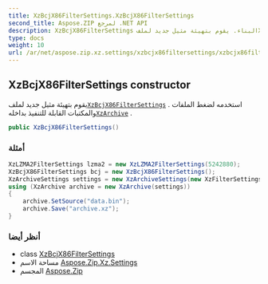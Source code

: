 ```yaml
---
title: XzBcjX86FilterSettings.XzBcjX86FilterSettings
second_title: Aspose.ZIP لمرجع .NET API
description: XzBcjX86FilterSettings البناء. يقوم بتهيئة مثيل جديد لملفXzBcjX86FilterSettings . استخدمه لضغط الملفات والمكتبات القابلة للتنفيذ بداخلهXzArchive .
type: docs
weight: 10
url: /ar/net/aspose.zip.xz.settings/xzbcjx86filtersettings/xzbcjx86filtersettings/
---
```

## XzBcjX86FilterSettings constructor

يقوم بتهيئة مثيل جديد لملف[`XzBcjX86FilterSettings`](../) . استخدمه لضغط الملفات والمكتبات القابلة للتنفيذ بداخله[`XzArchive`](../../../aspose.zip.xz/xzarchive/) .

```csharp
public XzBcjX86FilterSettings()
```

### أمثلة

```csharp
XzLZMA2FilterSettings lzma2 = new XzLZMA2FilterSettings(5242880);
XzBcjX86FilterSettings bcj = new XzBcjX86FilterSettings();
XzArchiveSettings settings = new XzArchiveSettings(new XzFilterSettings[] {bcj,lzma2}, 10485760, XzCheckType.Crc32);
using (XzArchive archive = new XzArchive(settings))
{
    archive.SetSource("data.bin");
    archive.Save("archive.xz");
}
```

### أنظر أيضا

* class [XzBcjX86FilterSettings](../)
* مساحة الاسم [Aspose.Zip.Xz.Settings](../../xzbcjx86filtersettings/)
* المجسم [Aspose.Zip](../../../)


